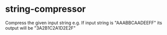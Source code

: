 # string-compressor
Compress the given input string
e.g.
If input string is "AAABBCAADEEFF" its output will be "3A2B1C2A1D2E2F"